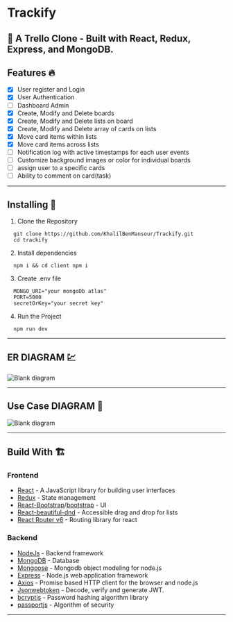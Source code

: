 <!-- Headings -->
# Trackify
🙂
A Trello Clone - Built with React, Redux, Express, and MongoDB.
---
## Features 🔥 
* [x] User register and Login
* [x] User Authentication
* [ ] Dashboard Admin
* [x] Create, Modify and Delete boards
* [x] Create, Modify and Delete lists on board
* [x] Create, Modify and Delete array of cards on lists
* [x] Move card items within lists
* [x] Move card items across lists
* [ ] Notification log with active timestamps for each user events
* [ ] Customize background images or color for individual boards
* [ ] assign user to a specific cards
* [ ] Ability to comment on card(task)
---
## Installing 🧰
1. Clone the Repository
```
  git clone https://github.com/KhalilBenMansour/Trackify.git 
  cd trackify
```
2. Install dependencies
```
  npm i && cd client npm i
```
3. Create .env file
```
  MONGO_URI="your mongoDb atlas"
  PORT=5000
  secretOrKey="your secret key"
```
4. Run the Project
```
  npm run dev
```
___
## ER DIAGRAM 💹
![Blank diagram](https://user-images.githubusercontent.com/89579585/147464763-05a91cc8-b02e-4884-9322-45dc4ad7ce57.png)
___
## Use Case DIAGRAM 📑
![Blank diagram](https://user-images.githubusercontent.com/89579585/147467095-52884b9c-4504-4ec3-9e68-a2ad2a52c82f.png)
___
## Build With 🏗️
### Frontend
* [React](https://fr.reactjs.org/) - A JavaScript library for building user interfaces
* [Redux](https://redux.js.org/) - State management
* [React-Bootstrap](https://react-bootstrap.github.io/)/[bootstrap](https://getbootstrap.com/) - UI
* [React-beautiful-dnd](https://www.npmjs.com/package/react-beautiful-dnd) - Accessible drag and drop for lists
* [React Router v6](https://reactrouter.com/docs/en/v6/getting-started/overview) - Routing library for react
### Backend
* [NodeJs](https://nodejs.org/) - Backend framework
* [MongoDB](https://www.mongodb.com/cloud/atlas/lp/try2?utm_source=google&utm_campaign=gs_footprint_row_search_core_brand_atlas_desktop&utm_term=mongodb&utm_medium=cpc_paid_search&utm_ad=e&utm_ad_campaign_id=12212624584&adgroup=115749713703&gclid=Cj0KCQiA5aWOBhDMARIsAIXLlkcQ08IuznMOafXcB4OtgDvAKwT1duPg9-_ndUmO3Ctnf3MMyVSgi1kaAqx1EALw_wcB) - Database
* [Mongoose](https://mongoosejs.com/) - Mongodb object modeling for node.js
* [Express](https://expressjs.com/fr/) - Node.js web application framework
* [Axios](https://axios-http.com/docs/intro) - Promise based HTTP client for the browser and node.js
* [Jsonwebtoken](https://jwt.io/) - Decode, verify and generate JWT.
* [bcryptjs](https://www.npmjs.com/package/bcryptjs) - Password hashing algorithm library
* [passportjs](https://www.passportjs.org/) - Algorithm of security
____
